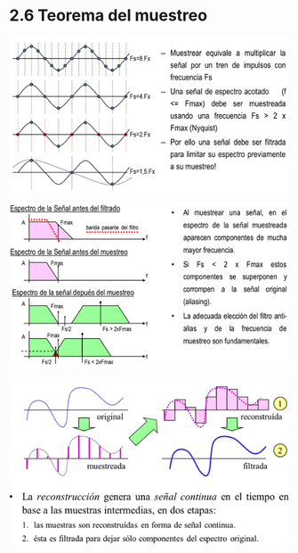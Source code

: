 # 2.6 Teorema del muestreo

![](../.gitbook/assets/image%20%2818%29.png)

  


![](../.gitbook/assets/image%20%2831%29.png)

  


![](../.gitbook/assets/image%20%2846%29.png)

